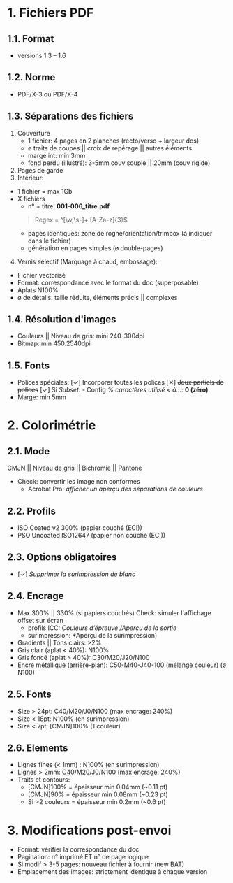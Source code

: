 # 1. Fichiers PDF
## 1.1. Format
- versions 1.3 – 1.6
## 1.2. Norme
- PDF/X-3 ou PDF/X-4
## 1.3. Séparations des fichiers
1. Couverture
   - 1 fichier: 4 pages en 2 planches (recto/verso + largeur dos)
   - ø traits de coupes || croix de repérage || autres éléments
   - marge int: min 3mm
   - fond perdu  (illustré): 3-5mm couv souple || 20mm (couv rigide)
2. Pages de garde 
3. Intérieur:
- 1 fichier = max 1Gb
- X fichiers
   - n° + titre: **001-006_titre.pdf** 
   > Regex = ^[\w,\s-]+\.[A-Za-z]{3}$
   - pages identiques: zone de rogne/orientation/trimbox (à indiquer dans le fichier)
   - génération en pages simples (ø double-pages)
4. Vernis sélectif (Marquage à chaud, embossage):
- Fichier vectorisé
- Format: correspondance avec le format du doc (superposable)
- Aplats N100%
- ø de détails: taille réduite, éléments précis || complexes
## 1.4. Résolution d'images
- Couleurs || Niveau de gris: mini 240-300dpi
- Bitmap: min 450.2540dpi
## 1.5. Fonts
- Polices spéciales:
   [✓] Incorporer toutes les polices
   [✕] ~~Jeux partiels de polices~~
   [✓] Si *Subset*:
      - Config *% caractères utilisé < à...*: **0 (zéro)**
- Marge: min 5mm

# 2. Colorimétrie
## 2.1. Mode
CMJN || Niveau de gris || Bichromie || Pantone
- Check: convertir les image non conformes
   -  Acrobat Pro: *afficher un aperçu des séparations de couleurs*
## 2.2. Profils
- ISO Coated v2 300% (papier couché (ECI))
- PSO Uncoated ISO12647 (papier non couché (ECI))

## 2.3. Options obligatoires
- [✓] *Supprimer la surimpression de blanc*

## 2.4. Encrage
- Max 300% || 330% (si papiers couchés)
Check: simuler l'affichage offset sur écran
   - profils ICC: *Couleurs d’épreuve /Aperçu de la sortie*
   - surimpression: *Aperçu de la surimpression)
- Gradients || Tons clairs: >2%
- Gris clair (aplat < 40%): N100%
- Gris foncé (aplat > 40%): C30/M20/J20/N100
- Encre métallique (arrière-plan): C50-M40-J40-100 (mélange couleur) (ø N100)
## 2.5. Fonts
- Size > 24pt: C40/M20/J0/N100 (max encrage: 240%)
- Size < 18pt: N100% (en surimpression)
- Size < 7pt: [CMJN]100% (1 couleur)
## 2.6. Elements
- Lignes fines (< 1mm) : N100% (en surimpression)
- Lignes > 2mm: C40/M20/J0/N100 (max encrage: 240%)
- Traits et contours:
   - [CMJN]100% = épaisseur min 0.04mm (~0.11 pt)
   - [CMJN]90% = épaisseur min 0.08mm (~0.23 pt)
   - Si >2 couleurs = épaisseur min 0.2mm (~0.6 pt)

# 3. Modifications post-envoi
- Format: vérifier la correspondance du doc
- Pagination: n° imprimé ET n° de page logique
- Si modif > 3-5 pages: nouveau fichier à fournir (new BAT)
- Emplacement des images: strictement identique à chaque version
